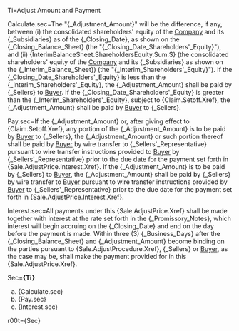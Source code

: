 Ti=Adjust Amount and Payment

Calculate.sec=The "{_Adjustment_Amount}" will be the difference, if any, between (i) the consolidated shareholders' equity of the <a href="#SPA.Def.Company.Def" class="definedterm">Company</a> and its {_Subsidiaries}  as of the {_Closing_Date}, as shown on the {_Closing_Balance_Sheet} (the "{_Closing_Date_Shareholders'_Equity}"), and (ii) {InterimBalanceSheet.ShareholdersEquity.Sum.$} (the consolidated shareholders' equity of the <a href="#SPA.Def.Company.Def" class="definedterm">Company</a> and its {_Subsidiaries} as shown on the {_Interim_Balance_Sheet}) (the "{_Interim_Shareholders'_Equity}").  If the {_Closing_Date_Shareholders'_Equity} is less than the {_Interim_Shareholders'_Equity}, the {_Adjustment_Amount} shall be paid by {_Sellers} to <a href="#SPA.Def.Buyer.Def" class="definedterm">Buyer</a>.  If the {_Closing_Date_Shareholders'_Equity} is greater than the {_Interim_Shareholders'_Equity}, subject to {Claim.Setoff.Xref}, the {_Adjustment_Amount} shall be paid by <a href="#SPA.Def.Buyer.Def" class="definedterm">Buyer</a> to {_Sellers}.

Pay.sec=If the {_Adjustment_Amount} or, after giving effect to {Claim.Setoff.Xref}, any portion of the {_Adjustment_Amount} is to be paid by <a href="#SPA.Def.Buyer.Def" class="definedterm">Buyer</a> to {_Sellers}, the {_Adjustment_Amount} or such portion thereof shall be paid by <a href="#SPA.Def.Buyer.Def" class="definedterm">Buyer</a> by wire transfer to {_Sellers'_Representative} pursuant to wire transfer instructions provided to <a href="#SPA.Def.Buyer.Def" class="definedterm">Buyer</a> by {_Sellers'_Representative} prior to the due date for the payment set forth in {Sale.AdjustPrice.Interest.Xref}.  If the {_Adjustment_Amount} is to be paid by {_Sellers} to <a href="#SPA.Def.Buyer.Def" class="definedterm">Buyer</a>, the {_Adjustment_Amount} shall be paid by {_Sellers} by wire transfer to <a href="#SPA.Def.Buyer.Def" class="definedterm">Buyer</a> pursuant to wire transfer instructions provided by <a href="#SPA.Def.Buyer.Def" class="definedterm">Buyer</a> to {_Sellers'_Representative} prior to the due date for the payment set forth in {Sale.AdjustPrice.Interest.Xref}.

Interest.sec=All payments under this {Sale.AdjustPrice.Xref} shall be made together with interest at the rate set forth in the {_Promissory_Notes}, which interest will begin accruing on the {_Closing_Date} and end on the day before the payment is made.  Within three (3) {_Business_Days} after the {_Closing_Balance_Sheet} and {_Adjustment_Amount} become binding on the parties pursuant to {Sale.AdjustProcedure.Xref}, {_Sellers} or <a href="#SPA.Def.Buyer.Def" class="definedterm">Buyer</a>, as the case may be, shall make the payment provided for in this {Sale.AdjustPrice.Xref}.

Sec=<b>{Ti}</b><ol type="a"><li>{Calculate.sec}<li>{Pay.sec}<li>{Interest.sec}</li></ol>

r00t={Sec}
